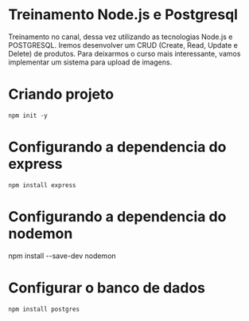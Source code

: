 # Treinamento Node.js e Postgresql
Treinamento no canal, dessa vez utilizando as tecnologias Node.js e POSTGRESQL. Iremos desenvolver um CRUD (Create, Read, Update e Delete) de produtos. Para deixarmos o curso mais interessante, vamos implementar um sistema para upload de imagens.

# Criando projeto
    npm init -y
# Configurando a dependencia do express 
    npm install express
# Configurando a dependencia do nodemon
   npm install --save-dev nodemon
# Configurar o banco de dados
    npm install postgres